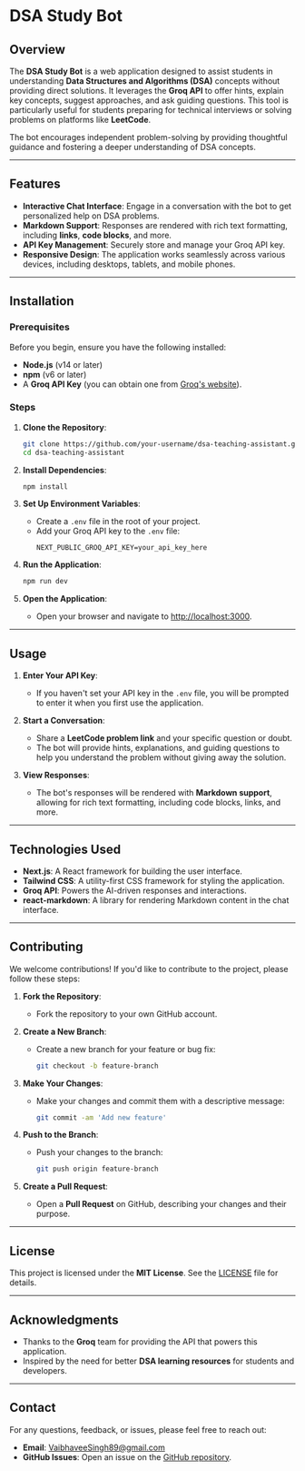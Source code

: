 # DSA Study Bot

## Overview

The **DSA Study Bot** is a web application designed to assist students in understanding **Data Structures and Algorithms (DSA)** concepts without providing direct solutions. It leverages the **Groq API** to offer hints, explain key concepts, suggest approaches, and ask guiding questions. This tool is particularly useful for students preparing for technical interviews or solving problems on platforms like **LeetCode**.

The bot encourages independent problem-solving by providing thoughtful guidance and fostering a deeper understanding of DSA concepts.

---

## Features

- **Interactive Chat Interface**: Engage in a conversation with the bot to get personalized help on DSA problems.
- **Markdown Support**: Responses are rendered with rich text formatting, including **links**, **code blocks**, and more.
- **API Key Management**: Securely store and manage your Groq API key.
- **Responsive Design**: The application works seamlessly across various devices, including desktops, tablets, and mobile phones.

---

## Installation

### Prerequisites

Before you begin, ensure you have the following installed:

- **Node.js** (v14 or later)
- **npm** (v6 or later)
- A **Groq API Key** (you can obtain one from [Groq's website](https://groq.com/)).

### Steps

1. **Clone the Repository**:
   ```bash
   git clone https://github.com/your-username/dsa-teaching-assistant.git
   cd dsa-teaching-assistant
   ```

2. **Install Dependencies**:
   ```bash
   npm install
   ```

3. **Set Up Environment Variables**:
   - Create a `.env` file in the root of your project.
   - Add your Groq API key to the `.env` file:
     ```env
     NEXT_PUBLIC_GROQ_API_KEY=your_api_key_here
     ```

4. **Run the Application**:
   ```bash
   npm run dev
   ```

5. **Open the Application**:
   - Open your browser and navigate to [http://localhost:3000](http://localhost:3000).

---

## Usage

1. **Enter Your API Key**:
   - If you haven't set your API key in the `.env` file, you will be prompted to enter it when you first use the application.

2. **Start a Conversation**:
   - Share a **LeetCode problem link** and your specific question or doubt.
   - The bot will provide hints, explanations, and guiding questions to help you understand the problem without giving away the solution.

3. **View Responses**:
   - The bot's responses will be rendered with **Markdown support**, allowing for rich text formatting, including code blocks, links, and more.

---

## Technologies Used

- **Next.js**: A React framework for building the user interface.
- **Tailwind CSS**: A utility-first CSS framework for styling the application.
- **Groq API**: Powers the AI-driven responses and interactions.
- **react-markdown**: A library for rendering Markdown content in the chat interface.

---

## Contributing

We welcome contributions! If you'd like to contribute to the project, please follow these steps:

1. **Fork the Repository**:
   - Fork the repository to your own GitHub account.

2. **Create a New Branch**:
   - Create a new branch for your feature or bug fix:
     ```bash
     git checkout -b feature-branch
     ```

3. **Make Your Changes**:
   - Make your changes and commit them with a descriptive message:
     ```bash
     git commit -am 'Add new feature'
     ```

4. **Push to the Branch**:
   - Push your changes to the branch:
     ```bash
     git push origin feature-branch
     ```

5. **Create a Pull Request**:
   - Open a **Pull Request** on GitHub, describing your changes and their purpose.

---

## License

This project is licensed under the **MIT License**. See the [LICENSE](LICENSE) file for details.

---

## Acknowledgments

- Thanks to the **Groq** team for providing the API that powers this application.
- Inspired by the need for better **DSA learning resources** for students and developers.

---

## Contact

For any questions, feedback, or issues, please feel free to reach out:

- **Email**: [VaibhaveeSingh89@gmail.com](mailto:VaibhaveeSingh89@gmail.com)
- **GitHub Issues**: Open an issue on the [GitHub repository](https://github.com/your-username/dsa-teaching-assistant/issues).

